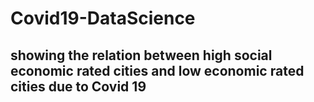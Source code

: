 # Covid19-DataScience
## showing the relation between high social economic rated cities and low economic rated cities due to Covid 19 
